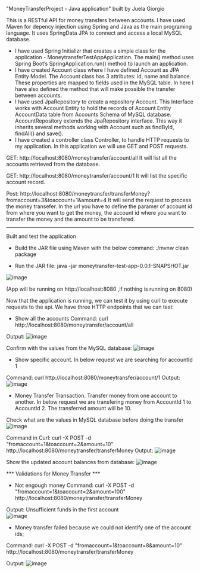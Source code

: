 "MoneyTransferProject - Java application" built by Juela Giorgio

This is a RESTful API for money transfers between accounts. I have used Maven for depency injection using Spring and Java as the main programing language. It uses SpringData JPA to connect and access a local MySQL database.

- I have used Spring Initializr  that creates a simple class for the application - MoneytransferTestAppApplication. The main() method uses Spring Boot’s SpringApplication.run() method to launch an application. 
- I have created Account class where I have defined Account as JPA Entity Model. The Account class has 3 attributes: id,  name and balance. These properties are mapped to fields used in the MySQL table. In here I have also defined the method that will make possible the transfer between accounts. 
- I have used JpaRepository to create a repository Account. This Interface works with Account Entity to hold the records of Account Entity AccountData table from Accounts Schema of MySQL database. AccountRepository extends the JpaRepository interface. This way it inherits several methods working with Account such as findById, findAll() and save().
- I have created a controller class Controller, to handle HTTP requests to my application. In this application we will use GET and POST requests. 

GET: http://localhost:8080/moneytransfer/account/all 
It will list all the accounts retrieved from the database.

GET: http://localhost:8080/moneytransfer/account/1
It will list the specific account record. 

Post: http://localhost:8080/moneytransfer/transferMoney?fromaccount=3&toaccount=1&amount=4
It will send the request to process the money transefer. In the url you have to define the paramer of account id from where you want to get the money, the account id where you want to transfer the money and the amount to be transfered.

---------------------------------------------------------
Built and test the application

* Build the JAR file using Maven with the below command: 
./mvnw clean package

* Run the JAR file: 
java -jar moneytransfer-test-app-0.0.1-SNAPSHOT.jar

![image](https://user-images.githubusercontent.com/115390606/194747653-96d02368-11b2-48e2-912b-0d25fb55e9de.png)

(App will be running on http://localhost:8080 ,if nothing is running on 8080)

Now that the application is running, we can test it by using curl to execute requests to the api. We have three HTTP endpoints that we can test:

* Show all the accounts 
Command: curl http://localhost:8080/moneytransfer/account/all

Output: 
![image](https://user-images.githubusercontent.com/115390606/194754805-368f84e6-a831-4891-9de7-0c991faeefff.png)

Confirm with the values from the MySQL database: 
![image](https://user-images.githubusercontent.com/115390606/194754830-ab98c804-9b6d-4ccc-8765-4bd9346cad3f.png)


* Show specific account. In below request we are searching for accountId 1

Command: curl http://localhost:8080/moneytransfer/account/1
Output: 
![image](https://user-images.githubusercontent.com/115390606/194754906-3fa005e4-ba6e-4db3-853c-6a56fb10bc5b.png)

* Money Transfer Transaction. Transfer money from one account to another. In below request we are transfering money from AccountId 1 to AccountId 2. The transferred amount will be 10. 

Check what are the values in MySQL database before doing the transfer
![image](https://user-images.githubusercontent.com/115390606/194756453-43bcb6d0-8b90-454f-a863-8f2efca3782e.png)

Command in Curl: curl -X POST -d "fromaccount=1&toaccount=2&amount=10" http://localhost:8080/moneytransfer/transferMoney
Output: 
![image](https://user-images.githubusercontent.com/115390606/194756490-fa0d530d-02dc-463f-83e5-d1038dad34a7.png)

Show the updated account balances from database: 
![image](https://user-images.githubusercontent.com/115390606/194756522-2066ea3f-27dc-4511-8d5e-3688e71a7a64.png)

  *** Validations for Money Transfer ***
  * Not engough money
  Command: curl -X POST -d "fromaccount=1&toaccount=2&amount=100" http://localhost:8080/moneytransfer/transferMoney
  
  Output: Unsufficient funds in the first account  
  ![image](https://user-images.githubusercontent.com/115390606/194759096-e5bcf984-5cf7-444b-94b1-40ca6e52005e.png)
   
  * Money transfer failed because we could not identify one of the account ids;
  
  Command: curl -X POST -d "fromaccount=1&toaccount=8&amount=10" http://localhost:8080/moneytransfer/transferMoney
  
  Output: 
  ![image](https://user-images.githubusercontent.com/115390606/194759185-5effff17-a8c6-48a4-abb2-d43ded665bae.png)

  
